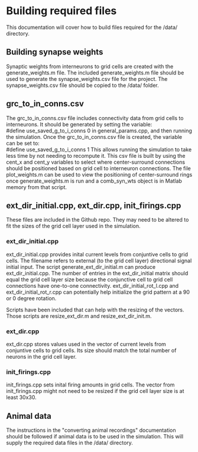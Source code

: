 Building required files
=======================

This documentation will cover how to build files required for the /data/ directory.

## Building synapse weights

Synaptic weights from interneurons to grid cells are created with the generate_weights.m file. The included generate_weights.m file should be used to generate the synapse_weights.csv file for the project. The synapse_weights.csv file should be copied to the /data/ folder.

## grc_to_in_conns.csv

The grc_to_in_conns.csv file includes connectivity data from grid cells to interneurons. It should be generated by setting the variable:
<br>#define use_saved_g_to_i_conns 0
in general_params.cpp, and then running the simulation. Once the grc_to_in_conns.csv file is created, the variable can be set to:
<br>#define use_saved_g_to_i_conns 1
This allows running the simulation to take less time by not needing to recompute it. This csv file is built by using the cent_x and cent_y variables to select where center-surround connections should be positioned based on grid cell to interneuron connections. The file plot_weights.m can be used to view the positioning of center-surround rings once generate_weights.m is run and a comb_syn_wts object is in Matlab memory from that script.

## ext_dir_initial.cpp, ext_dir.cpp, init_firings.cpp

These files are included in the Github repo. They may need to be altered to fit the sizes of the grid cell layer used in the simulation.

### ext_dir_initial.cpp

ext_dir_initial.cpp provides inital current levels from conjuntive cells to grid cells. The filename refers to external (to the grid cell layer) directional signal initial input. The script generate_ext_dir_initial.m can produce ext_dir_initial.cpp. The number of entries in the ext_dir_initial matrix should equal the grid cell layer size because the conjunctive cell to grid cell connections have one-to-one connectivity. ext_dir_initial_rot_l.cpp and ext_dir_initial_rot_r.cpp can potentially help initialize the grid pattern at a 90 or 0 degree rotation.

Scripts have been included that can help with the resizing of the vectors. Those scripts are resize_ext_dir.m and resize_ext_dir_init.m.

### ext_dir.cpp

ext_dir.cpp stores values used in the vector of current levels from conjuntive cells to grid cells. Its size should match the total number of neurons in the grid cell layer.

### init_firings.cpp

init_firings.cpp sets inital firing amounts in grid cells. The vector from init_firings.cpp might not need to be resized if the grid cell layer size is at least 30x30.

## Animal data

The instructions in the "converting animal recordings" documentation should be followed if animal data is to be used in the simulation. This will supply the required data files in the /data/ directory.
